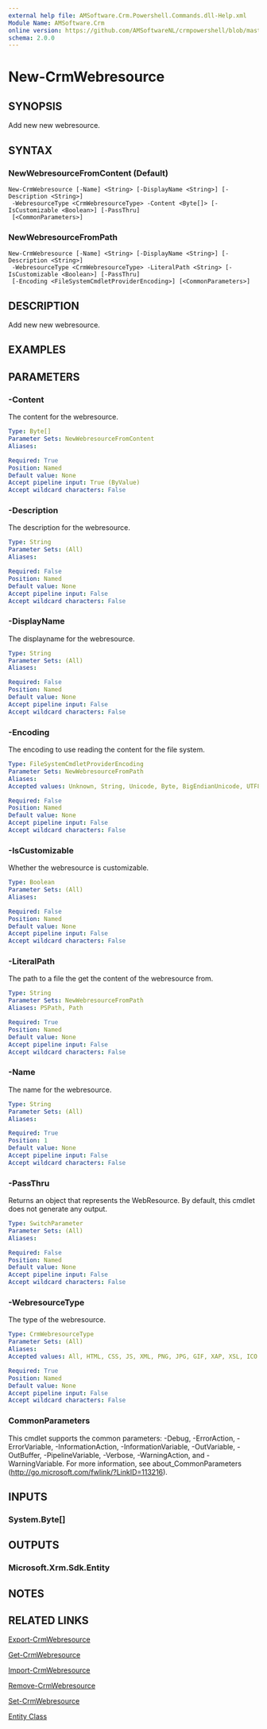 ```yaml
---
external help file: AMSoftware.Crm.Powershell.Commands.dll-Help.xml
Module Name: AMSoftware.Crm
online version: https://github.com/AMSoftwareNL/crmpowershell/blob/master/docs/New-CrmWebresource.md
schema: 2.0.0
---
```


# New-CrmWebresource

## SYNOPSIS
Add new new webresource.

## SYNTAX

### NewWebresourceFromContent (Default)
```
New-CrmWebresource [-Name] <String> [-DisplayName <String>] [-Description <String>]
 -WebresourceType <CrmWebresourceType> -Content <Byte[]> [-IsCustomizable <Boolean>] [-PassThru]
 [<CommonParameters>]
```

### NewWebresourceFromPath
```
New-CrmWebresource [-Name] <String> [-DisplayName <String>] [-Description <String>]
 -WebresourceType <CrmWebresourceType> -LiteralPath <String> [-IsCustomizable <Boolean>] [-PassThru]
 [-Encoding <FileSystemCmdletProviderEncoding>] [<CommonParameters>]
```

## DESCRIPTION
Add new new webresource.

## EXAMPLES

## PARAMETERS

### -Content
The content for the webresource.

```yaml
Type: Byte[]
Parameter Sets: NewWebresourceFromContent
Aliases: 

Required: True
Position: Named
Default value: None
Accept pipeline input: True (ByValue)
Accept wildcard characters: False
```

### -Description
The description for the webresource.

```yaml
Type: String
Parameter Sets: (All)
Aliases: 

Required: False
Position: Named
Default value: None
Accept pipeline input: False
Accept wildcard characters: False
```

### -DisplayName
The displayname for the webresource.

```yaml
Type: String
Parameter Sets: (All)
Aliases: 

Required: False
Position: Named
Default value: None
Accept pipeline input: False
Accept wildcard characters: False
```

### -Encoding
The encoding to use reading the content for the file system.

```yaml
Type: FileSystemCmdletProviderEncoding
Parameter Sets: NewWebresourceFromPath
Aliases: 
Accepted values: Unknown, String, Unicode, Byte, BigEndianUnicode, UTF8, UTF7, UTF32, Ascii, Default, Oem, BigEndianUTF32

Required: False
Position: Named
Default value: None
Accept pipeline input: False
Accept wildcard characters: False
```

### -IsCustomizable
Whether the webresource is customizable.

```yaml
Type: Boolean
Parameter Sets: (All)
Aliases: 

Required: False
Position: Named
Default value: None
Accept pipeline input: False
Accept wildcard characters: False
```

### -LiteralPath
The path to a file the get the content of the webresource from.

```yaml
Type: String
Parameter Sets: NewWebresourceFromPath
Aliases: PSPath, Path

Required: True
Position: Named
Default value: None
Accept pipeline input: False
Accept wildcard characters: False
```

### -Name
The name for the webresource.

```yaml
Type: String
Parameter Sets: (All)
Aliases: 

Required: True
Position: 1
Default value: None
Accept pipeline input: False
Accept wildcard characters: False
```

### -PassThru
Returns an object that represents the WebResource. By default, this cmdlet does not generate any output.

```yaml
Type: SwitchParameter
Parameter Sets: (All)
Aliases: 

Required: False
Position: Named
Default value: None
Accept pipeline input: False
Accept wildcard characters: False
```

### -WebresourceType
The type of the webresource.

```yaml
Type: CrmWebresourceType
Parameter Sets: (All)
Aliases: 
Accepted values: All, HTML, CSS, JS, XML, PNG, JPG, GIF, XAP, XSL, ICO

Required: True
Position: Named
Default value: None
Accept pipeline input: False
Accept wildcard characters: False
```

### CommonParameters
This cmdlet supports the common parameters: -Debug, -ErrorAction, -ErrorVariable, -InformationAction, -InformationVariable, -OutVariable, -OutBuffer, -PipelineVariable, -Verbose, -WarningAction, and -WarningVariable. For more information, see about_CommonParameters (http://go.microsoft.com/fwlink/?LinkID=113216).

## INPUTS

### System.Byte[]

## OUTPUTS

### Microsoft.Xrm.Sdk.Entity

## NOTES

## RELATED LINKS

[Export-CrmWebresource](Export-CrmWebresource.md)

[Get-CrmWebresource](Get-CrmWebresource.md)

[Import-CrmWebresource](Import-CrmWebresource.md)

[Remove-CrmWebresource](Remove-CrmWebresource.md)

[Set-CrmWebresource](Set-CrmWebresource.md)

[Entity Class](https://msdn.microsoft.com/library/microsoft.xrm.sdk.entity.aspx)
